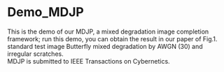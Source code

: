 # Demo_MDJP
This is the demo of our MDJP, a mixed degradation image completion
framework; run this demo, you can obtain the result in our paper of
Fig.1. standard test image Butterfly mixed degradation by AWGN (30) and irregular scratches.  
MDJP is submitted to IEEE Transactions on Cybernetics.
